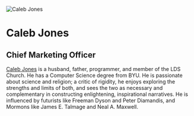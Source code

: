 ![Caleb Jones](assets/caleb-jones.png)
# Caleb Jones
## Chief Marketing Officer
[Caleb Jones](http://www.linkedin.com/in/caleb-jones-5736973) is a husband, father, programmer, and member of the LDS Church. He has a Computer Science degree from BYU. He is passionate about science and religion; a critic of rigidity, he enjoys exploring the strengths and limits of both, and sees the two as necessary and complementary in constructing enlightening, inspirational narratives. He is influenced by futurists like Freeman Dyson and Peter Diamandis, and Mormons like James E. Talmage and Neal A. Maxwell. 
